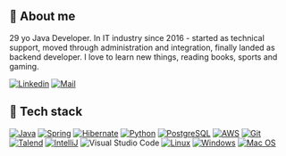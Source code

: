 ## 👋 About me

29 yo Java Developer. In IT industry since 2016 - started as technical support, moved through administration and integration, finally landed as backend developer. I love to learn new things, reading books, sports and gaming.

[![Linkedin](https://ziadoua.github.io/m3-Markdown-Badges/badges/LinkedIn/linkedin1.svg)](https://www.linkedin.com/in/milgodyn/)
[![Mail](https://ziadoua.github.io/m3-Markdown-Badges/badges/Mail/mail1.svg)](mailto:milosz@milgodyn.dev)

## 🔧 Tech stack

[![Java](https://img.shields.io/badge/Java-ED8B00?style=for-the-badge&logo=openjdk&logoColor=white)](https://milgodyn.dev/cv/)
[![Spring](https://img.shields.io/badge/Spring-6DB33F?style=for-the-badge&logo=spring&logoColor=white)](https://milgodyn.dev/cv/)
[![Hibernate](https://img.shields.io/badge/Hibernate-59666C?style=for-the-badge&logo=Hibernate&logoColor=white)](https://milgodyn.dev/cv/)
[![Python](https://img.shields.io/badge/Python-3776AB?style=for-the-badge&logo=python&logoColor=white)](https://milgodyn.dev/cv/)
[![PostgreSQL](https://img.shields.io/badge/PostgreSQL-316192?style=for-the-badge&logo=postgresql&logoColor=white)](https://milgodyn.dev/cv/)
[![AWS](https://img.shields.io/badge/Amazon_AWS-FF9900?style=for-the-badge&logo=amazonaws&logoColor=white)](https://milgodyn.dev/cv/)
[![Git](https://img.shields.io/badge/GIT-E44C30?style=for-the-badge&logo=git&logoColor=white)](https://milgodyn.dev/cv/)
[![Talend](https://img.shields.io/badge/Talend-FF6D70?style=for-the-badge&logo=Talend&logoColor=white)](https://milgodyn.dev/cv/)
[![IntelliJ](https://img.shields.io/badge/IntelliJ_IDEA-000000.svg?style=for-the-badge&logo=intellij-idea&logoColor=white)](https://milgodyn.dev/cv/)
![Visual Studio Code](https://img.shields.io/badge/Visual%20Studio%20Code-0078d7.svg?style=for-the-badge&logo=visual-studio-code&logoColor=white)
[![Linux](https://img.shields.io/badge/Linux-FCC624?style=for-the-badge&logo=linux&logoColor=black)](https://milgodyn.dev/cv/)
[![Windows](https://img.shields.io/badge/Windows-0078D6?style=for-the-badge&logo=windows&logoColor=white)](https://milgodyn.dev/cv/)
[![Mac OS](https://img.shields.io/badge/mac%20os-000000?style=for-the-badge&logo=apple&logoColor=white)](https://milgodyn.dev/cv/)
